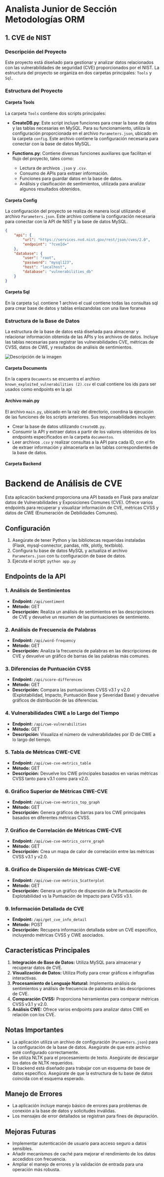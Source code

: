 # Analista Junior de Sección Metodologías ORM

## 1. CVE de NIST

### Descripción del Proyecto

Este proyecto está diseñado para gestionar y analizar datos relacionados con las vulnerabilidades de seguridad (CVE) proporcionados por el NIST. La estructura del proyecto se organiza en dos carpetas principales: `Tools` y `Sql`.

### Estructura del Proyecto

#### Carpeta Tools

La carpeta `Tools` contiene dos scripts principales:

- **CreateDB.py**: Este script incluye funciones para crear la base de datos y las tablas necesarias en MySQL. Para su funcionamiento, utiliza la configuración proporcionada en el archivo `Parameters.json`, ubicado en la carpeta `config`. Este archivo contiene la configuración necesaria para conectar con la base de datos MySQL.

- **Functions.py**: Contiene diversas funciones auxiliares que facilitan el flujo del proyecto, tales como:
  - Lectura de archivos `.json` y `.csv`.
  - Consumo de APIs para extraer información.
  - Funciones para guardar datos en la base de datos.
  - Análisis y clasificación de sentimientos, utilizada para analizar algunos resultados obtenidos.

#### Carpeta Config
La configuración del proyecto se realiza de manera local utilizando el archivo `Parameters.json`. Este archivo contiene la configuración necesaria para conectar con la API de NIST y la base de datos MySQL.
```json
{
    "api": {
        "url": "https://services.nvd.nist.gov/rest/json/cves/2.0",
        "endpoint": "?cveId="
    },
    "database": {
        "user": "root",
        "password": "mysql123",
        "host": "localhost",
        "database": "vulnerabilities_db"
    }
}
```

#### Carpeta Sql
En la carpeta `Sql` contiene 1 archivo el cual contiene todas las consultas sql para crear base de datos y tablas enlazandolas con una llave foranea 
### Estructura de la Base de Datos

La estructura de la base de datos está diseñada para almacenar y relacionar información obtenida de las APIs y los archivos de datos. Incluye las tablas necesarias para registrar las vulnerabilidades CVE, métricas de CVSS, datos de CWE, y resultados de análisis de sentimientos.

![Descripción de la imagen](./Images/Structure_tables.png)

#### Carpeta Documents 
En la capera `Documents` se encuentra el archivo `known_exploited_vulnerabilities (2).csv` el cual contiene los ids para ser usados como endpoints en la api

#### Archivo main.py

El archivo `main.py`, ubicado en la raíz del directorio, coordina la ejecución de las funciones de los scripts anteriores. Sus responsabilidades incluyen:

- Crear la base de datos utilizando `CreateDB.py`.
- Consumir la API y extraer datos a partir de los valores obtenidos de los endpoints especificados en la carpeta `documentos`.
- Leer archivos `.csv` y realizar consultas a la API para cada ID, con el fin de extraer información y almacenarla en las tablas correspondientes de la base de datos.

#### Carpeta Backend
# Backend de Análisis de CVE

Esta aplicación backend proporciona una API basada en Flask para analizar datos de Vulnerabilidades y Exposiciones Comunes (CVE). Ofrece varios endpoints para recuperar y visualizar información de CVE, métricas CVSS y datos de CWE (Enumeración de Debilidades Comunes).

## Configuración

1. Asegúrate de tener Python y las bibliotecas requeridas instaladas (Flask, mysql-connector, pandas, nltk, plotly, textblob).
2. Configura tu base de datos MySQL y actualiza el archivo `Parameters.json` con tu configuración de base de datos.
3. Ejecuta el script: `python app.py`

## Endpoints de la API

### 1. Análisis de Sentimientos

- **Endpoint:** `/api/sentiment`
- **Método:** GET
- **Descripción:** Realiza un análisis de sentimientos en las descripciones de CVE y devuelve un resumen de las puntuaciones de sentimiento.

### 2. Análisis de Frecuencia de Palabras

- **Endpoint:** `/api/word-frequency`
- **Método:** GET
- **Descripción:** Analiza la frecuencia de palabras en las descripciones de CVE y devuelve un gráfico de barras de las palabras más comunes.

### 3. Diferencias de Puntuación CVSS

- **Endpoint:** `/api/score-differences`
- **Método:** GET
- **Descripción:** Compara las puntuaciones CVSS v3.1 y v2.0 (Explotabilidad, Impacto, Puntuación Base y Severidad Base) y devuelve gráficos de distribución de las diferencias.

### 4. Vulnerabilidades CWE a lo Largo del Tiempo

- **Endpoint:** `/api/cwe-vulnerabilities`
- **Método:** GET
- **Descripción:** Visualiza el número de vulnerabilidades por ID de CWE a lo largo del tiempo.

### 5. Tabla de Métricas CWE-CVE

- **Endpoint:** `/api/cwe-cve-metrics_table`
- **Método:** GET
- **Descripción:** Devuelve los CWE principales basados en varias métricas CVSS tanto para v3.1 como para v2.0.

### 6. Gráfico Superior de Métricas CWE-CVE

- **Endpoint:** `/api/cwe-cve-metrics_top_graph`
- **Método:** GET
- **Descripción:** Genera gráficos de barras para los CWE principales basados en diferentes métricas CVSS.

### 7. Gráfico de Correlación de Métricas CWE-CVE

- **Endpoint:** `/api/cwe-cve-metrics_corre_graph`
- **Método:** GET
- **Descripción:** Crea un mapa de calor de correlación entre las métricas CVSS v3.1 y v2.0.

### 8. Gráfico de Dispersión de Métricas CWE-CVE

- **Endpoint:** `/api/cwe-cve-metrics_Scatterplot`
- **Método:** GET
- **Descripción:** Genera un gráfico de dispersión de la Puntuación de Explotabilidad vs la Puntuación de Impacto para CVSS v3.1.

### 9. Información Detallada de CVE

- **Endpoint:** `/api/get_cve_info_detail`
- **Método:** POST
- **Descripción:** Recupera información detallada sobre un CVE específico, incluyendo métricas CVSS y CWE asociados.

## Características Principales

1. **Integración de Base de Datos:** Utiliza MySQL para almacenar y recuperar datos de CVE.
2. **Visualización de Datos:** Utiliza Plotly para crear gráficos e infografías interactivas.
3. **Procesamiento de Lenguaje Natural:** Implementa análisis de sentimientos y análisis de frecuencia de palabras en las descripciones de CVE.
4. **Comparación CVSS:** Proporciona herramientas para comparar métricas CVSS v3.1 y v2.0.
5. **Análisis CWE:** Ofrece varios endpoints para analizar datos CWE en relación con los CVE.

## Notas Importantes

- La aplicación utiliza un archivo de configuración (`Parameters.json`) para la configuración de la base de datos. Asegúrate de que este archivo esté configurado correctamente.
- Se utiliza NLTK para el procesamiento de texto. Asegúrate de descargar los datos de NLTK requeridos.
- El backend está diseñado para trabajar con un esquema de base de datos específico. Asegúrate de que la estructura de tu base de datos coincida con el esquema esperado.

## Manejo de Errores

- La aplicación incluye manejo básico de errores para problemas de conexión a la base de datos y solicitudes inválidas.
- Los mensajes de error detallados se registran para fines de depuración.

## Mejoras Futuras

- Implementar autenticación de usuario para acceso seguro a datos sensibles.
- Añadir mecanismos de caché para mejorar el rendimiento de los datos accedidos con frecuencia.
- Ampliar el manejo de errores y la validación de entrada para una operación más robusta. 



